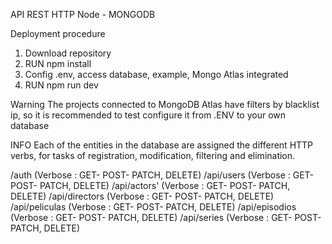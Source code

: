 API REST HTTP Node - MONGODB 

Deployment procedure
1. Download repository
2. RUN npm install
3. Config .env, access database, example, Mongo Atlas integrated
4. RUN npm run dev


Warning
The projects connected to MongoDB Atlas have filters by blacklist ip, so it is recommended to test configure it from .ENV to your own database

INFO
Each of the entities in the database are assigned the different HTTP verbs, for tasks of registration, modification, filtering and elimination.

/auth (Verbose : GET- POST- PATCH, DELETE)
/api/users (Verbose : GET- POST- PATCH, DELETE)
/api/actors' (Verbose : GET- POST- PATCH, DELETE)
/api/directors (Verbose : GET- POST- PATCH, DELETE)
/api/peliculas (Verbose : GET- POST- PATCH, DELETE)
/api/episodios (Verbose : GET- POST- PATCH, DELETE)
/api/series (Verbose : GET- POST- PATCH, DELETE)
